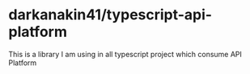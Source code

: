 darkanakin41/typescript-api-platform
===

This is a library I am using in all typescript project which consume API Platform

